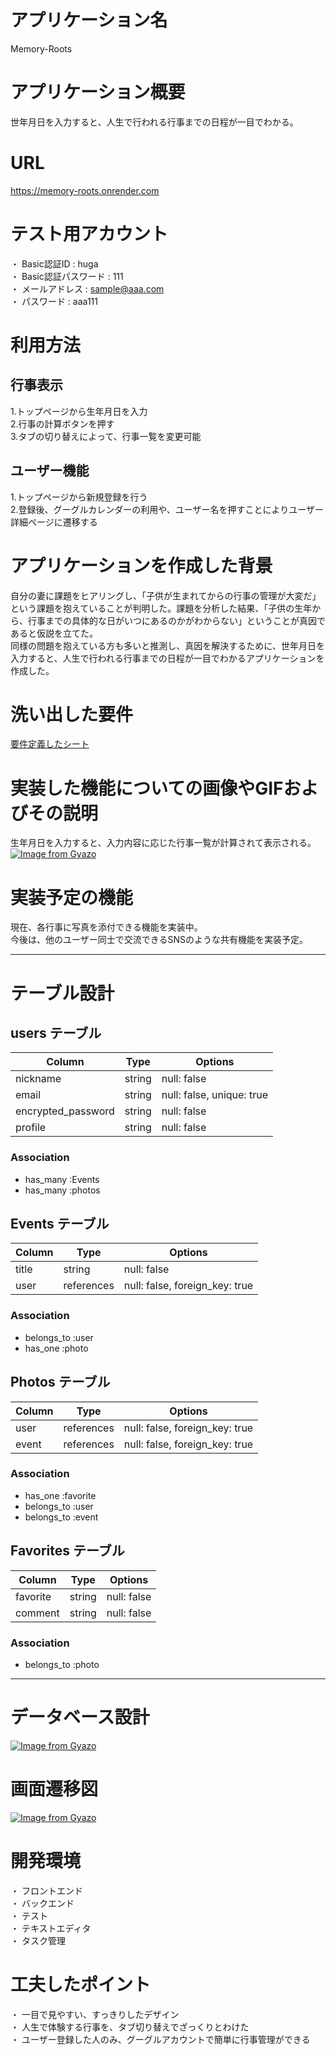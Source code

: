 # アプリケーション名
Memory-Roots

# アプリケーション概要
世年月日を入力すると、人生で行われる行事までの日程が一目でわかる。

# URL
https://memory-roots.onrender.com

# テスト用アカウント
・ Basic認証ID         : huga<br>
・ Basic認証パスワード : 111<br>
・ メールアドレス      : sample@aaa.com<br>
・ パスワード          : aaa111<br>

# 利用方法
## 行事表示
1.トップページから生年月日を入力<br>
2.行事の計算ボタンを押す<br>
3.タブの切り替えによって、行事一覧を変更可能<br>

## ユーザー機能
1.トップページから新規登録を行う<br>
2.登録後、グーグルカレンダーの利用や、ユーザー名を押すことによりユーザー詳細ページに遷移する<br>

# アプリケーションを作成した背景
自分の妻に課題をヒアリングし、「子供が生まれてからの行事の管理が大変だ」という課題を抱えていることが判明した。課題を分析した結果、「子供の生年から、行事までの具体的な日がいつにあるのかがわからない」ということが真因であると仮説を立てた。<br>
同様の問題を抱えている方も多いと推測し、真因を解決するために、世年月日を入力すると、人生で行われる行事までの日程が一目でわかるアプリケーションを作成した。

# 洗い出した要件
[要件定義したシート](https://docs.google.com/spreadsheets/d/1ywLhafZv6jgLBjx8yjoqNwrP1wDCsgX9V_QW6kk-UpM/edit#gid=1785908763)

# 実装した機能についての画像やGIFおよびその説明
生年月日を入力すると、入力内容に応じた行事一覧が計算されて表示される。
[![Image from Gyazo](https://i.gyazo.com/0a8df933e17d939cac38da515a5e7b92.gif)](https://gyazo.com/0a8df933e17d939cac38da515a5e7b92)

# 実装予定の機能
現在、各行事に写真を添付できる機能を実装中。<br>
今後は、他のユーザー同士で交流できるSNSのような共有機能を実装予定。

---
# テーブル設計
## users テーブル

| Column             | Type   | Options                   |
| ------------------ | ------ | ------------------------- |
| nickname           | string | null: false               |
| email              | string | null: false, unique: true |
| encrypted_password | string | null: false               |
| profile            | string | null: false               |

### Association

- has_many :Events
- has_many :photos

## Events テーブル

| Column                | Type       | Options                        |
| ------------------    | ---------- | ------------------------------ |
| title                 | string     | null: false                    |
| user                  | references | null: false, foreign_key: true |

### Association

- belongs_to :user
- has_one   :photo

## Photos テーブル

| Column           | Type       | Options                        |
| ---------------- | ---------- | ------------------------------ |
| user             | references | null: false, foreign_key: true |
| event            | references | null: false, foreign_key: true |

### Association

- has_one :favorite
- belongs_to :user
- belongs_to :event

## Favorites テーブル

| Column           | Type          | Options                         |
| ---------------- | ------------- | ------------------------------- |
| favorite         | string        | null: false                     |
| comment          | string        | null: false                     |

### Association

- belongs_to :photo
---

# データベース設計
[![Image from Gyazo](https://i.gyazo.com/6b352c4e69a491cae3ae49a2a4eb4988.png)](https://gyazo.com/6b352c4e69a491cae3ae49a2a4eb4988)

# 画面遷移図
[![Image from Gyazo](https://i.gyazo.com/7776855581b7a9de87bad139ed8ec6cf.png)](https://gyazo.com/7776855581b7a9de87bad139ed8ec6cf)

# 開発環境
・ フロントエンド<br>
・ バックエンド<br>
・ テスト<br>
・ テキストエディタ<br>
・ タスク管理<br>

# 工夫したポイント
・ 一目で見やすい、すっきりしたデザイン<br>
・ 人生で体験する行事を、タブ切り替えでざっくりとわけた<br>
・ ユーザー登録した人のみ、グーグルアカウントで簡単に行事管理ができる<br>